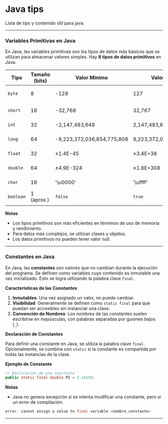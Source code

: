 # Java tips
Lista de tips y contenido útil para java.

-----------

### Variables Primitivas en Java

En Java, las variables primitivas son los tipos de datos más básicos que se utilizan para almacenar valores simples. Hay **8 tipos de datos primitivos** en Java.

| Tipo     | Tamaño (bits) | Valor Mínimo                  | Valor Máximo                  | Ejemplo               |
|----------|---------------|-------------------------------|-------------------------------|-----------------------|
| `byte`   | 8             | -128                          | 127                           | `byte edad = 25;`     |
| `short`  | 16            | -32,768                       | 32,767                        | `short valor = 1234;` |
| `int`    | 32            | -2,147,483,648                | 2,147,483,647                 | `int num = 1000;`     |
| `long`   | 64            | -9,223,372,036,854,775,808    | 9,223,372,036,854,775,807     | `long l = 12345L;`    |
| `float`  | 32            | ±1.4E-45                      | ±3.4E+38                      | `float f = 1.5f;`     |
| `double` | 64            | ±4.9E-324                     | ±1.8E+308                     | `double d = 3.14;`    |
| `char`   | 16            | '\u0000'                      | '\uffff'                      | `char c = 'A';`       |
| `boolean`| 1 (aprox.)    | `false`                       | `true`                        | `boolean b = true;`   |

**Notas**
- Los tipos primitivos son más eficientes en términos de uso de memoria y rendimiento.
- Para datos más complejos, se utilizan clases y objetos.
- Los datos primitivos no pueden tener valor null.

-----------

### Constantes en Java

En Java, las **constantes** son valores que no cambian durante la ejecución del programa. Se definen como variables cuyo contenido es inmutable una vez inicializado. Esto se logra utilizando la palabra clave `final`.

**Características de las Constantes** 
1. **Inmutables**: Una vez asignado un valor, no puede cambiar.
2. **Visibilidad**: Generalmente se definen como `static final` para que puedan ser accesibles sin instanciar una clase.
3. **Convención de Nombres**: Los nombres de las constantes suelen escribirse en mayúsculas, con palabras separadas por guiones bajos (`_`).

**Declaración de Constantes**

Para definir una constante en Java, se utiliza la palabra clave `final`. Opcionalmente, se combina con `static` si la constante es compartida por todas las instancias de la clase.

**Ejemplo de Constante**
```java
// Declaración de una constante
public static final double PI = 3.14159;
```
**Notas**
- Java no genera excepción si se intenta modificar una constante, pero si un error de compilación:

```java
error: cannot assign a value to final variable <nombre_constante>
```
-----------




